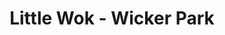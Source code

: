 ---
layout: place
title: Little Wok - Wicker Park
permalink: /illinois/chicago/little-wok-wicker-park.html
stateAbbr: IL
stateName: Illinois
cityName: Chicago
seo:
  type: restaurant
  links: null
place_id: ChIJXegUymrTD4gRZd5LYkvw4Ec
photos:
  - name: >-
      places/ChIJXegUymrTD4gRZd5LYkvw4Ec/photos/AeeoHcJgdqYW0OC3wfgxS41yQ7c07WuiEpk8YLKTHGT0e7xy-2jHFfNjlgWmTTuX9PLZgbC_QhqIpypRv0rD70g7JLFQNZ1zsxpV97YYeuCuB07l56-j1ZzeMJmNtD__IaviaHHg9T6I8uHmlGlg605Eqa1sDG2U1cHL7rS3rIEzvmWTqFiC2qgriqy_cq7w-rHeA0NRmTnMDoi9oGnn6BKkXg1f4flHcJfT1-pskKuLGp6xxIHco4nYKYWS8VPS7cNcxTi7ntmySl6MGNFFTW7kbjjTDxo6md84kuGSdZXHyVvQog
    widthPx: 4032
    heightPx: 3024
    authorAttributions:
      - displayName: Little Wok - Wicker Park
        uri: https://maps.google.com/maps/contrib/115652017194483470362
        photoUri: >-
          https://lh3.googleusercontent.com/a-/ALV-UjV4BTz-nrBLFxkYB0FJ4Y_hwUObv9vVPvCgF6uibq5j4lVynPc=s100-p-k-no-mo
    flagContentUri: >-
      https://www.google.com/local/imagery/report/?cb_client=maps_api_places.places_api&image_key=!1e10!2sAF1QipNHH9BfiqLltVz6EJM-hvHSAtdO1mX1kF6Tmggk&hl=en-US
    googleMapsUri: >-
      https://www.google.com/maps/place//data=!3m4!1e2!3m2!1sAF1QipNHH9BfiqLltVz6EJM-hvHSAtdO1mX1kF6Tmggk!2e10!4m2!3m1!1s0x880fd36aca14e85d:0x47e0f04b624bde65
  - name: >-
      places/ChIJXegUymrTD4gRZd5LYkvw4Ec/photos/AeeoHcI__RCZec7yYg2Ik-A7nAa5YNiYvel-LSVLx9_CvPf4GjpBVIwpneFpXndAne6djJP38ufF-xo1l5YuYvAFun5jEzLQyh8b9VHtTO3EMzb-SxTKJrbnbGe-0dF3UT8SAOlVwzRuuE4lZ8CV5fnC8dkz3yFFTIre4tkxAvUM1Fr8rXUrYLlR5GsE4D0Oo-dhd50mhjvTPWKqfwbqkxOScgwZfMKZVfEo1WNaB5KS5uvjrGqIYquPeqFUEqmaCvGLV5mlNt9v40PrxheozvD7hEhv4OhjfHNVvroo4egAxwmXk6RpA4FPyJr-h4BKlo66H90nPbuFaikR-PyW7fjq-xXh7D8PFrbfRnGWLtRMuHHa17hF_S4hGi_KH95NzDox-yY4kdVBiT6_lnC9tCyWFwMxMHEC9sh2NlQ445wpTA6O4EeG
    widthPx: 3600
    heightPx: 4800
    authorAttributions:
      - displayName: Jennifer Winthurst
        uri: https://maps.google.com/maps/contrib/106162101732514347568
        photoUri: >-
          https://lh3.googleusercontent.com/a-/ALV-UjWtSLMznesewpGWgb-IVVskSejZnhSv0nvwMxpvlDaNzYeyLZqiCw=s100-p-k-no-mo
    flagContentUri: >-
      https://www.google.com/local/imagery/report/?cb_client=maps_api_places.places_api&image_key=!1e10!2sCIHM0ogKEICAgICJtImS-gE&hl=en-US
    googleMapsUri: >-
      https://www.google.com/maps/place//data=!3m4!1e2!3m2!1sCIHM0ogKEICAgICJtImS-gE!2e10!4m2!3m1!1s0x880fd36aca14e85d:0x47e0f04b624bde65
  - name: >-
      places/ChIJXegUymrTD4gRZd5LYkvw4Ec/photos/AeeoHcKWMC1vu85po6Ha4rLBUA12EYTPu0IGupjs0jBbsng-yBq7Nzic8zct_LOIL8vB3dNYh--1iiFYOtXdXlIjsw5JzmnpIWKSxqCOsd2X4dnLNPTXdUkog47f-VSglG7HyYNd3z59XRJDzqMBRvezqjghzTmxbJM6IJ29BUecdA287O8l2mMolF4yWlodkT6EB5IgrDvELcHMTKm300KVFqHlvxj7WPY34MjNBUHTq0lednT10A-FBjjt1rMWKtJs47UAFetC3VmxZJJifZjsTUA6mIPnMFZJiwzS-_I9YOR0bZMRrDRSMYNJ10DHCA1WW7DEcfjQPAnYSR5X8-9PdHL8z9ca2JWW9qLUwfsJPc85G3F1FXSLjd-MbDgWxj4Gb9H3C21psXFrb8UqsSUP8lKFVNEzDk5Cm9E7Ty6ecPXyt8X9
    widthPx: 3024
    heightPx: 4032
    authorAttributions:
      - displayName: Anya B
        uri: https://maps.google.com/maps/contrib/114015064148961278254
        photoUri: >-
          https://lh3.googleusercontent.com/a/ACg8ocKEt7ptjYvJCBASEJWfGhQ99-ltx7pjcFs3HybqZCJWg0952Q=s100-p-k-no-mo
    flagContentUri: >-
      https://www.google.com/local/imagery/report/?cb_client=maps_api_places.places_api&image_key=!1e10!2sCIHM0ogKEICAgICj3czw3AE&hl=en-US
    googleMapsUri: >-
      https://www.google.com/maps/place//data=!3m4!1e2!3m2!1sCIHM0ogKEICAgICj3czw3AE!2e10!4m2!3m1!1s0x880fd36aca14e85d:0x47e0f04b624bde65
  - name: >-
      places/ChIJXegUymrTD4gRZd5LYkvw4Ec/photos/AeeoHcKDYDYkAivgrJhrs5_IFyBg7XFCrOZH1sI26s9P8DLkAeBk88SKT3c9bxHMXvP2B_VHUiiHLxftpqwyTfzJ27MQLnggehNgMCv1S-9PlZlg8181gUfKQ555ovMg3g3ytde14_jugETLAG3OJdv6VwZTJRIOHJANRsa0N6Xw0mdWJokyVRNOZfDkbChSqC6r0_FpG6dJeU4Yq5VtxTWQtBsPOwbjo_7eh-TnOjjtCTgD2IgZCxA0oQwHHUaS6MOWk4Ak1DjKqVhz9Tvu107qTnT0BvIhVQsx0HstsVYITFGj9hQE8_C_cvjWn6SWW25qntMDDF_QO3ursBJCWHV_yGCUCqP55dMMgPniDB029wWzOWe1I3naDdab2zIFX4zVR9_L4KB8FfnrJQJJp9OK4acgv7-vDN2Fq3FVQW-lXqX7aQ
    widthPx: 4032
    heightPx: 3024
    authorAttributions:
      - displayName: Justine C
        uri: https://maps.google.com/maps/contrib/106901711684601567447
        photoUri: >-
          https://lh3.googleusercontent.com/a/ACg8ocL3J2MS4nfR-M2mbN7i3hwYk-wbIDq6Eqk9PRDc_c4bBjJ-wg=s100-p-k-no-mo
    flagContentUri: >-
      https://www.google.com/local/imagery/report/?cb_client=maps_api_places.places_api&image_key=!1e10!2sCIHM0ogKEICAgICmsZmaSA&hl=en-US
    googleMapsUri: >-
      https://www.google.com/maps/place//data=!3m4!1e2!3m2!1sCIHM0ogKEICAgICmsZmaSA!2e10!4m2!3m1!1s0x880fd36aca14e85d:0x47e0f04b624bde65
  - name: >-
      places/ChIJXegUymrTD4gRZd5LYkvw4Ec/photos/AeeoHcIJRAa19JINQdWM0UCtHD1xvo7cdN4Gf-f6m87VmfGQ7L9RhBWQFA3Un5WQ3f_18g7B26WDDG6OW4_7-6ui4O8AeA-C8i5rAxIPNLdx33SYSux3V2ul0-MMtUpiNmxUcC-gyECtNztl_KLdgEOlgFo4WY2BlxTD6ar8vcUfafI8vEQ6PheMBK7oaLk8UIjtPGLMvryToB6OXipEAgC5CfUGIWvOFGSe7SlcSo74C-KrTP7ztiuj9HWbSPLvr-dCut2eI4FjTR48d6d__n8Mziv1VN-oMrEO7JFwQxU_tzEwt4ckTqFAM5OXICO_bUnxIF4uQzUDuG582ZU98iSPygB6TbsEHvdAnhkOlwTObVOVfyTHUpM6h0D-Yb-VBT2I03uf8s3P3BBRSp8ie-_ItP53wIwkCE3czbPzZPgbz-w
    widthPx: 3024
    heightPx: 4032
    authorAttributions:
      - displayName: Gerald Red Amlih
        uri: https://maps.google.com/maps/contrib/105016915051757088817
        photoUri: >-
          https://lh3.googleusercontent.com/a-/ALV-UjV0YbU5O1vpCWoLJeIcs2vrLQZjdFnj5KujXhYEER_Jz05zZ6G9=s100-p-k-no-mo
    flagContentUri: >-
      https://www.google.com/local/imagery/report/?cb_client=maps_api_places.places_api&image_key=!1e10!2sCIHM0ogKEICAgID7_Y_jOA&hl=en-US
    googleMapsUri: >-
      https://www.google.com/maps/place//data=!3m4!1e2!3m2!1sCIHM0ogKEICAgID7_Y_jOA!2e10!4m2!3m1!1s0x880fd36aca14e85d:0x47e0f04b624bde65
  - name: >-
      places/ChIJXegUymrTD4gRZd5LYkvw4Ec/photos/AeeoHcLZslVQAcPjaTVVnYxBCqZK7mrK6jhgMm6lBIO1Y_pTFOi_nMiVKAvpB-wafFSq_iGGOdLgKEeDTfMi60eBW5O2fJiqIvI8I08lPWqYJD4j6JTSuA3Pn4gqF1nakPxXOZyNH9w7rFSvN-l7MeXOzOSXexncJepX3qHip-rzXr_Y5cwLHTrEtj0wex466US_0Faj4ha05KCpote4osNnp1x5xWYzxLRD2q2HhvdD2O76-16g5qG2MeFGSxtzT37VDvKTadStWx4YPhVEHrXvE57JEgi7NeBTOPfbgOvkeX4IC2UcCEyHtJ6fTWL0TakqzI4Rz06kjhUj9iAofiI2E3m-t4zPM3675wnxjaKokRtxdS-ddXEqEkNMfdgsKMe4bmBnUCLQnK9kQire8HGz9bUydQVUEUkDL-73WUs35AfEP_ZD
    widthPx: 3024
    heightPx: 4032
    authorAttributions:
      - displayName: Anya B
        uri: https://maps.google.com/maps/contrib/114015064148961278254
        photoUri: >-
          https://lh3.googleusercontent.com/a/ACg8ocKEt7ptjYvJCBASEJWfGhQ99-ltx7pjcFs3HybqZCJWg0952Q=s100-p-k-no-mo
    flagContentUri: >-
      https://www.google.com/local/imagery/report/?cb_client=maps_api_places.places_api&image_key=!1e10!2sCIHM0ogKEICAgICj3czwvAE&hl=en-US
    googleMapsUri: >-
      https://www.google.com/maps/place//data=!3m4!1e2!3m2!1sCIHM0ogKEICAgICj3czwvAE!2e10!4m2!3m1!1s0x880fd36aca14e85d:0x47e0f04b624bde65
  - name: >-
      places/ChIJXegUymrTD4gRZd5LYkvw4Ec/photos/AeeoHcJDNcrOICEzseom9-7cJDPUAPHhMx6Z91Skc6KBdj_F76TQisGJJgNZF_bnvIN0vLW1j221Y8JrzBcT-w0DNshO2ekI5gRPJuTOc9ftSIeM9RrzLm0FEJaHl9fmg5PcoJwcUtymgshV3lJpKwEOSuFmkVF7M3aOzZolNdBZLRc0HrQv1oNNEIBIz0miWJhAF1f_5qhUbFhSvdN5THYubB1CV3-pOy01oJ4CvYTDrUR3Tmb2gy8ctODVvNlowS1Xbq9PSN0lM_4EjKZWWExst8adI_dCQ-DFkG_cXjYnWQMGDd1iWMQHZuebsGhLnXhKSeX5IoTM6HOddd_7L9qGEus5q4MhpXZrZdL-VgLcOPdMxA4RnbkDJZohCCFb4laID-t8VlzcyGGH5s__067NHTrSYJGEsTWs243Vc5Qk-rZ0rQ
    widthPx: 3024
    heightPx: 4032
    authorAttributions:
      - displayName: Kelsey Sanabria
        uri: https://maps.google.com/maps/contrib/116310230319657074247
        photoUri: >-
          https://lh3.googleusercontent.com/a-/ALV-UjU5azRThy4OqWh7xNsigM4CFbDJ2Pp8M-DIldNBmPfhJo5YMIZrwA=s100-p-k-no-mo
    flagContentUri: >-
      https://www.google.com/local/imagery/report/?cb_client=maps_api_places.places_api&image_key=!1e10!2sCIHM0ogKEICAgIDm9rf_Dw&hl=en-US
    googleMapsUri: >-
      https://www.google.com/maps/place//data=!3m4!1e2!3m2!1sCIHM0ogKEICAgIDm9rf_Dw!2e10!4m2!3m1!1s0x880fd36aca14e85d:0x47e0f04b624bde65
  - name: >-
      places/ChIJXegUymrTD4gRZd5LYkvw4Ec/photos/AeeoHcIzWJi9YOntku13gTOgy52R7v20cXmPF8gipaN2tcNW7uzhls4aL-_6NKFBzE5Qy95moUr79R-zJrIENx5LSDMB4SoqBeWQ59nABXil6eAnrzouxybq-J8cW4QxYnpKoVMwk-NAEdjm0uJ313CMHGck-WJSCwnJq2p0A6EGIsuRduXa514MOYFoSy4Jepf8S3k2HfBJKvW5BiipGYtorjnfKARfhXUHoYQBp60IwTO7eeWgp5BeTXvmBSTcdlgR4w9Nw2-C4-wvl-RNNgp3Poi8cgv1gUnqKgJ7PfpENnVexjKT7Co68GkxGcpA2zTlOWh15wPMFy3YU1Le1BPs2gr34onoyVxC04CU1z_Iwaf90fG-fczwsfKjLyBip17iEo24bXaRWNnaKLggn6M6zo_5LUOAqCCSRyI4QEktqNh4d7y4
    widthPx: 3600
    heightPx: 4800
    authorAttributions:
      - displayName: Gerald Red Amlih
        uri: https://maps.google.com/maps/contrib/105016915051757088817
        photoUri: >-
          https://lh3.googleusercontent.com/a-/ALV-UjV0YbU5O1vpCWoLJeIcs2vrLQZjdFnj5KujXhYEER_Jz05zZ6G9=s100-p-k-no-mo
    flagContentUri: >-
      https://www.google.com/local/imagery/report/?cb_client=maps_api_places.places_api&image_key=!1e10!2sCIHM0ogKEICAgID7_Y_juAE&hl=en-US
    googleMapsUri: >-
      https://www.google.com/maps/place//data=!3m4!1e2!3m2!1sCIHM0ogKEICAgID7_Y_juAE!2e10!4m2!3m1!1s0x880fd36aca14e85d:0x47e0f04b624bde65
  - name: >-
      places/ChIJXegUymrTD4gRZd5LYkvw4Ec/photos/AeeoHcKqhtEX4xae7RsJgAb51fF81SecvM-7FgT9U81qM4jnLwD5l2p2XW2kiMYvqYaOnpMxUY0vnsfFFHR0pQqur-Gvu3P7qR2bL0DMY9OlJcD2-GkiQ7mIqb1gzxyU5k0Q51AkWcBINI8ul3cVchEO7YGz9jl9fwdRlWB95Ap7tOfsqEhmD_e1pp4Xea7HwLQj8qqU7FvEg7moRZUU8xKlSYYxyWh5jskkXMZI9shqlYT8UKnfs-WR5CvvrP9Sb3_EXfaoatbavvu7kCKfd4BZUj5WZ1geh6i5xcJfVKS9MHrLaGC6hBfk0g76JHWcO-X3QoNZ4QY8qxLHD2xQi2WK6WRa2eE3l9mCYW05D1IH4S3UFAl_3KPkzlcezsizCCiTXYP7AGxAiefBDwx2bD4YpZYndP3QvKVjKdOCMp6NdsX7lA
    widthPx: 3600
    heightPx: 4800
    authorAttributions:
      - displayName: Jennifer Winthurst
        uri: https://maps.google.com/maps/contrib/106162101732514347568
        photoUri: >-
          https://lh3.googleusercontent.com/a-/ALV-UjWtSLMznesewpGWgb-IVVskSejZnhSv0nvwMxpvlDaNzYeyLZqiCw=s100-p-k-no-mo
    flagContentUri: >-
      https://www.google.com/local/imagery/report/?cb_client=maps_api_places.places_api&image_key=!1e10!2sCIHM0ogKEICAgICJtImSGg&hl=en-US
    googleMapsUri: >-
      https://www.google.com/maps/place//data=!3m4!1e2!3m2!1sCIHM0ogKEICAgICJtImSGg!2e10!4m2!3m1!1s0x880fd36aca14e85d:0x47e0f04b624bde65
  - name: >-
      places/ChIJXegUymrTD4gRZd5LYkvw4Ec/photos/AeeoHcL17LyhT0xQtScjvQe5UHjxI4pfzsU0eJHpmJvRlJBy5e61IlWekDX1du645Iw4y9cqDUavjZInUVT9PJwCZaDJzzyWiu1n3Czc_C89Bh3Kj8238qnPBMqd_DYEHaWMpNrbxoHKyPvpsL9kchejfmb2uZ2TYfcpP51qXKwRJY2-KQajmQLj-QDygd4Wk9GI5kv9IU3YN6-yDyLwT7D6VcBr32EF17GJ0cIVB56Hrcs0lV10ssT4sxyUJAbYO0vpxVpgfxYW22MqqxlbDHp86z0eUaABRZ1G5OIIJ4jT3wvQb3-xGYlNmO0BOdAeF1aBZwMh2WJJU4G3nmvfCSByMfj7CTuQ_Yk-lkcXCuDah2gEB0nuTvwkgzKekH3ew7Yu6skRAelIPbQkKAVkEbFp9Myz7j7ceuriKoubS4hGcP4WvKU
    widthPx: 3024
    heightPx: 4032
    authorAttributions:
      - displayName: Moe N
        uri: https://maps.google.com/maps/contrib/109617809051300167093
        photoUri: >-
          https://lh3.googleusercontent.com/a-/ALV-UjXHkSGkDTFcZD__5wJGyZ9Cpt7VJx2KIvbSpBv6pYtOsdV9-DPeug=s100-p-k-no-mo
    flagContentUri: >-
      https://www.google.com/local/imagery/report/?cb_client=maps_api_places.places_api&image_key=!1e10!2sCIHM0ogKEICAgICp_siDlgE&hl=en-US
    googleMapsUri: >-
      https://www.google.com/maps/place//data=!3m4!1e2!3m2!1sCIHM0ogKEICAgICp_siDlgE!2e10!4m2!3m1!1s0x880fd36aca14e85d:0x47e0f04b624bde65
address: 1950 W Division St, Chicago, IL 60622, USA
street: 1950 W Division St
city: Chicago
state: IL
zip: '60622'
country: USA
neighborhood: West Town
latitude: '41.903384'
longitude: '-87.676954'
accessibility_options:
  wheelchairAccessibleEntrance: true
  wheelchairAccessibleRestroom: true
  wheelchairAccessibleSeating: true
business_status: OPERATIONAL
name: Little Wok - Wicker Park
google_maps_links:
  directionsUri: >-
    https://www.google.com/maps/dir//''/data=!4m7!4m6!1m1!4e2!1m2!1m1!1s0x880fd36aca14e85d:0x47e0f04b624bde65!3e0
  placeUri: https://maps.google.com/?cid=5179403778038423141
  writeAReviewUri: >-
    https://www.google.com/maps/place//data=!4m3!3m2!1s0x880fd36aca14e85d:0x47e0f04b624bde65!12e1
  reviewsUri: >-
    https://www.google.com/maps/place//data=!4m4!3m3!1s0x880fd36aca14e85d:0x47e0f04b624bde65!9m1!1b1
  photosUri: >-
    https://www.google.com/maps/place//data=!4m3!3m2!1s0x880fd36aca14e85d:0x47e0f04b624bde65!10e5
primary_type: Chinese Restaurant
opening_hours:
  regular: null
  current: null
secondary_opening_hours:
  regular:
    weekdayDescriptions: null
    type: null
  current:
    weekdayDescriptions: null
    type: null
phone: null
price_level: null
price_range: null
rating: null
rating_count: 0
website: null
description: >-
  Discover Little Wok in Chicago, IL$$$Little Wok - Wicker Park in Chicago, IL,
  delivers a refined blend of Chinese and Japanese flavors in a contemporary
  environment that exudes a sleek, inviting atmosphere. This spot stands out for
  its modern design and accessible features, making it easy for everyone to
  enjoy a comfortable dining experience. Patrons can savor a variety of
  Asian-inspired dishes that highlight fresh ingredients and creative
  presentations, appealing to those exploring top-rated options for Japanese
  places near me. The menu's thoughtful fusion brings together traditional
  elements with a stylish twist, perfect for anyone seeking quality meals in a
  welcoming setting. With its focus on accessibility and a vibrant vibe, it's an
  ideal choice for casual outings or special gatherings in the heart of the
  city.
generative_summary: >-
  Discover Little Wok in Chicago, IL$$$Little Wok - Wicker Park in Chicago, IL,
  delivers a refined blend of Chinese and Japanese flavors in a contemporary
  environment that exudes a sleek, inviting atmosphere. This spot stands out for
  its modern design and accessible features, making it easy for everyone to
  enjoy a comfortable dining experience. Patrons can savor a variety of
  Asian-inspired dishes that highlight fresh ingredients and creative
  presentations, appealing to those exploring top-rated options for Japanese
  places near me. The menu's thoughtful fusion brings together traditional
  elements with a stylish twist, perfect for anyone seeking quality meals in a
  welcoming setting. With its focus on accessibility and a vibrant vibe, it's an
  ideal choice for casual outings or special gatherings in the heart of the
  city.
generative_disclosure: Summarized by AI using the Grok-3-Mini model.
reviews: null
review_summary: >-
  What Customers Are Saying$$$Folks rave about the tasty offerings at this spot,
  with standout dishes like flavorful vegetarian noodles and crispy appetizers
  that keep diners coming back for more. Many appreciate the great value, noting
  that the prices are surprisingly affordable for such a polished place, making
  it a smart pick for budget-friendly meals. The cozy and friendly ambiance adds
  to the appeal, creating a relaxed space where people feel right at home. While
  some mention that service can occasionally take a bit longer, overall
  experiences highlight the satisfying food and welcoming feel that make it
  worth the visit. If you're on the hunt for reliable sushi restaurants near me,
  this location earns solid nods for its approachable vibe and enjoyable eats.
review_disclosure: Summarized by AI using the Grok-3-Mini model.
parking_options: null
payment_options: null
allow_dogs: null
curbside_pickup: null
delivery: null
dine_in: null
good_for_children: null
good_for_groups: null
good_for_sports: null
live_music: null
menu_for_children: null
outdoor_seating: null
reservable: null
restroom: null
serves_beer: null
serves_breakfast: null
serves_brunch: null
serves_cocktails: null
serves_coffee: null
serves_dinner: null
serves_dessert: null
serves_lunch: null
serves_vegetarian_food: null
serves_wine: null
takeout: null
update_category: pro
places_description: null

---